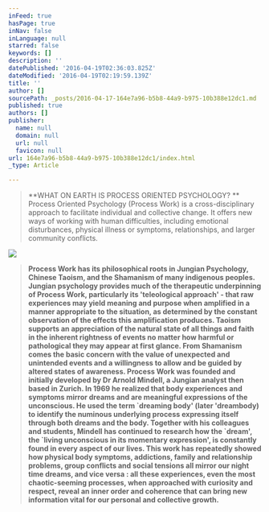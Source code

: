 ```yaml
---
inFeed: true
hasPage: true
inNav: false
inLanguage: null
starred: false
keywords: []
description: ''
datePublished: '2016-04-19T02:36:03.825Z'
dateModified: '2016-04-19T02:19:59.139Z'
title: ''
author: []
sourcePath: _posts/2016-04-17-164e7a96-b5b8-44a9-b975-10b388e12dc1.md
published: true
authors: []
publisher:
  name: null
  domain: null
  url: null
  favicon: null
url: 164e7a96-b5b8-44a9-b975-10b388e12dc1/index.html
_type: Article

---
```

> **WHAT ON EARTH IS PROCESS ORIENTED PSYCHOLOGY? ** Process Oriented Psychology (Process Work) is a cross-disciplinary approach to facilitate individual and collective change. It offers new ways of working with human difficulties, including emotional disturbances, physical illness or symptoms, relationships, and larger community conflicts. 

![](https://the-grid-user-content.s3-us-west-2.amazonaws.com/161fdecf-4c4c-4de1-b872-8beaea8e2097.jpg)

> **Process Work has its philosophical roots in Jungian Psychology, Chinese Taoism, and the Shamanism of many indigenous peoples. Jungian psychology provides much of the therapeutic underpinning of Process Work, particularly its 'teleological approach' - that raw experiences may yield meaning and purpose when amplified in a manner appropriate to the situation, as determined by the constant observation of the effects this amplification produces. Taoism supports an appreciation of the natural state of all things and faith in the inherent rightness of events no matter how harmful or pathological they may appear at first glance. From Shamanism comes the basic concern with the value of unexpected and unintended events and a willingness to allow and be guided by altered states of awareness. Process Work was founded and initially developed by Dr Arnold Mindell, a Jungian analyst then based in Zurich. In 1969 he realized that body experiences and symptoms mirror dreams and are meaningful expressions of the unconscious. He used the term \`dreaming body' (later 'dreambody) to identify the numinous underlying process expressing itself through both dreams and the body. Together with his colleagues and students, Mindell has continued to research how the \`dream', the \`living unconscious in its momentary expression', is constantly found in every aspect of our lives. This work has repeatedly showed how physical body symptoms, addictions, family and relationship problems, group conflicts and social tensions all mirror our night time dreams, and vice versa : all these experiences, even the most chaotic-seeming processes, when approached with curiosity and respect, reveal an inner order and coherence that can bring new information vital for our personal and collective growth.**